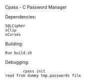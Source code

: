 Cpass - C Password Manager

Dependencies:
	
	SQLCipher
	xClip
	nCurses

Building:
	
	Run build.sh

Debugging:
	
			cpass init
	read from dummy tmp.passwords file